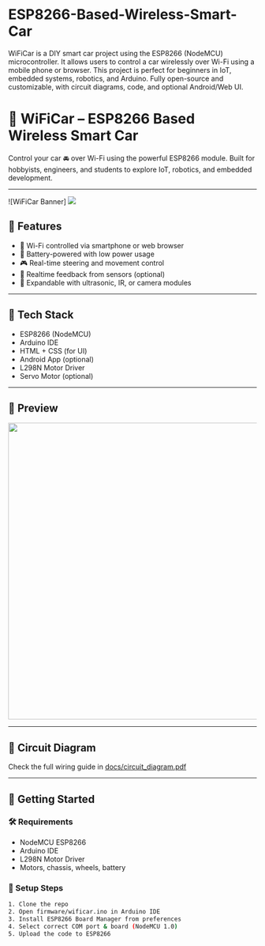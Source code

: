 # ESP8266-Based-Wireless-Smart-Car
WiFiCar is a DIY smart car project using the ESP8266 (NodeMCU) microcontroller. It allows users to control a car wirelessly over Wi-Fi using a mobile phone or browser. This project is perfect for beginners in IoT, embedded systems, robotics, and Arduino. Fully open-source and customizable, with circuit diagrams, code, and optional Android/Web UI.

# 🚗 WiFiCar – ESP8266 Based Wireless Smart Car

Control your car 🚘 over Wi-Fi using the powerful ESP8266 module. Built for hobbyists, engineers, and students to explore IoT, robotics, and embedded development.

---

![WiFiCar Banner]
<img src="D:\WIFI-CAR\CARPIC.jpeg" >

## 🔧 Features
- 📶 Wi-Fi controlled via smartphone or web browser
- 🔋 Battery-powered with low power usage
- 🎮 Real-time steering and movement control
- 🔄 Realtime feedback from sensors (optional)
- 🤖 Expandable with ultrasonic, IR, or camera modules

---

## 🧠 Tech Stack
- ESP8266 (NodeMCU)
- Arduino IDE
- HTML + CSS (for UI)
- Android App (optional)
- L298N Motor Driver
- Servo Motor (optional)

---

## 📸 Preview
<img  src="D:\WIFI-CAR\CARPIC.jpeg" width="600"/>

---

## 🔌 Circuit Diagram
Check the full wiring guide in [docs/circuit_diagram.pdf](docs/circuit_diagram.pdf)

---

## 🚀 Getting Started

### 🛠 Requirements
- NodeMCU ESP8266
- Arduino IDE
- L298N Motor Driver
- Motors, chassis, wheels, battery

### 🧪 Setup Steps
```bash
1. Clone the repo
2. Open firmware/wificar.ino in Arduino IDE
3. Install ESP8266 Board Manager from preferences
4. Select correct COM port & board (NodeMCU 1.0)
5. Upload the code to ESP8266

